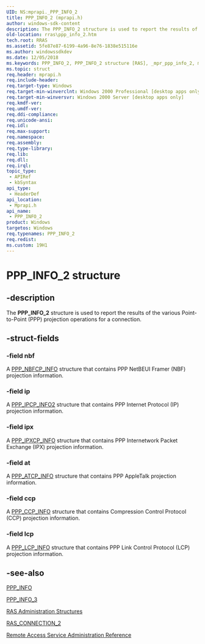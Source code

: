 ```yaml
---
UID: NS:mprapi._PPP_INFO_2
title: PPP_INFO_2 (mprapi.h)
author: windows-sdk-content
description: The PPP_INFO_2 structure is used to report the results of the various Point-to-Point (PPP) projection operations for a connection.
old-location: rras\ppp_info_2.htm
tech.root: RRAS
ms.assetid: 5fe87e87-6199-4a96-8e76-1838e515116e
ms.author: windowssdkdev
ms.date: 12/05/2018
ms.keywords: PPP_INFO_2, PPP_INFO_2 structure [RAS], _mpr_ppp_info_2, mprapi/PPP_INFO_2, rras.ppp_info_2
ms.topic: struct
req.header: mprapi.h
req.include-header: 
req.target-type: Windows
req.target-min-winverclnt: Windows 2000 Professional [desktop apps only]
req.target-min-winversvr: Windows 2000 Server [desktop apps only]
req.kmdf-ver: 
req.umdf-ver: 
req.ddi-compliance: 
req.unicode-ansi: 
req.idl: 
req.max-support: 
req.namespace: 
req.assembly: 
req.type-library: 
req.lib: 
req.dll: 
req.irql: 
topic_type:
 - APIRef
 - kbSyntax
api_type:
 - HeaderDef
api_location:
 - Mprapi.h
api_name:
 - PPP_INFO_2
product: Windows
targetos: Windows
req.typenames: PPP_INFO_2
req.redist: 
ms.custom: 19H1
---
```


# PPP_INFO_2 structure


## -description


The 
<b>PPP_INFO_2</b> structure is used to report the results of the various Point-to-Point (PPP) projection operations for a connection.


## -struct-fields




### -field nbf

A 
<a href="https://docs.microsoft.com/windows/desktop/api/mprapi/ns-mprapi-_ppp_nbfcp_info">PPP_NBFCP_INFO</a> structure that contains PPP NetBEUI Framer (NBF) projection information.


### -field ip

A 
<a href="https://docs.microsoft.com/windows/desktop/api/mprapi/ns-mprapi-_ppp_ipcp_info2">PPP_IPCP_INFO2</a> structure that contains PPP Internet Protocol (IP) projection information.


### -field ipx

A 
<a href="https://docs.microsoft.com/windows/desktop/api/mprapi/ns-mprapi-_ppp_ipxcp_info">PPP_IPXCP_INFO</a> structure that contains PPP Internetwork Packet Exchange (IPX) projection information.


### -field at

A 
<a href="https://docs.microsoft.com/windows/desktop/api/mprapi/ns-mprapi-_ppp_atcp_info">PPP_ATCP_INFO</a> structure that contains PPP AppleTalk projection information.


### -field ccp

A 
<a href="https://docs.microsoft.com/windows/desktop/api/mprapi/ns-mprapi-_ppp_ccp_info">PPP_CCP_INFO</a> structure that contains Compression Control Protocol (CCP) projection information.


### -field lcp

A 
<a href="https://docs.microsoft.com/windows/desktop/api/mprapi/ns-mprapi-_ppp_lcp_info">PPP_LCP_INFO</a> structure that contains PPP Link Control Protocol (LCP) projection information.


## -see-also




<a href="https://docs.microsoft.com/windows/desktop/api/mprapi/ns-mprapi-_ppp_info">PPP_INFO</a>



<a href="https://docs.microsoft.com/windows/desktop/api/mprapi/ns-mprapi-_ppp_info_3">PPP_INFO_3</a>



<a href="https://docs.microsoft.com/windows/desktop/RRAS/ras-administration-structures">RAS Administration Structures</a>



<a href="https://docs.microsoft.com/windows/desktop/api/mprapi/ns-mprapi-_ras_connection_2">RAS_CONNECTION_2</a>



<a href="https://docs.microsoft.com/windows/desktop/RRAS/remote-access-service-administration-reference">Remote Access Service Administration Reference</a>
 

 

